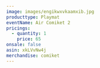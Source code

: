```yaml
---
image: images/engikwxvkaamxib.jpg
producttype: Playmat
eventName: Air Comiket 2
pricings:
  - quantity: 1
    price: 65
onsale: false
asin: xkLVvNw4j
merchandise: comiket
---
```


